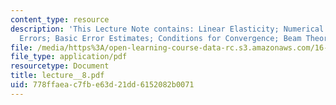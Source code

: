 ```yaml
---
content_type: resource
description: 'This Lecture Note contains: Linear Elasticity; Numerical Integration
  Errors; Basic Error Estimates; Conditions for Convergence; Beam Theory; Patch Test.'
file: /media/https%3A/open-learning-course-data-rc.s3.amazonaws.com/16-225-computational-mechanics-of-materials-fall-2003/778ffaeac7fbe63d21dd6152082b0071_lecture__8.pdf
file_type: application/pdf
resourcetype: Document
title: lecture__8.pdf
uid: 778ffaea-c7fb-e63d-21dd-6152082b0071
---
```

